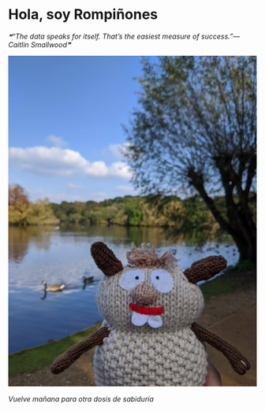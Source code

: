 # Hola, soy Rompiñones

<!--STARTS_HERE_QUOTE_README-->
<i>❝“The data speaks for itself. That’s the easiest measure of success.”— Caitlin Smallwood❞</i>
<!--ENDS_HERE_QUOTE_README-->

<!--START_SECTION:update_image-->
![alt text](https://raw.githubusercontent.com/focaalvarez/rompinones/main/.github/images/IMG_20211009_145651.jpg?raw=true)
<!--END_SECTION:update_image-->

*Vuelve mañana para otra dosis de sabiduría*

